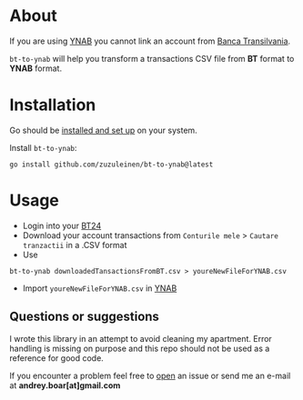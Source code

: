 # About

If you are using [YNAB](https://www.youneedabudget.com/) you cannot link an account
from [Banca Transilvania](https://www.bancatransilvania.ro/).

`bt-to-ynab` will help you transform a transactions CSV file from **BT** format to **YNAB** format.

# Installation

Go should be [installed and set up](https://golang.org/doc/install) on your system.

Install `bt-to-ynab`:

```shell 
go install github.com/zuzuleinen/bt-to-ynab@latest
```

# Usage

* Login into your [BT24](https://www.bt24.ro/)
* Download your account transactions from `Conturile mele` > `Cautare tranzactii` in a .CSV format
* Use

```shell
bt-to-ynab downloadedTansactionsFromBT.csv > youreNewFileForYNAB.csv
```

* Import `youreNewFileForYNAB.csv` in [YNAB](https://www.youneedabudget.com/)

## Questions or suggestions

I wrote this library in an attempt to avoid cleaning my apartment. Error handling is missing on purpose and this repo
should not be used as a reference for good code.

If you encounter a problem feel free to [open](https://github.com/zuzuleinen/bt-to-ynab/issues/new) an issue or send me
an e-mail at **andrey.boar[at]gmail.com**
